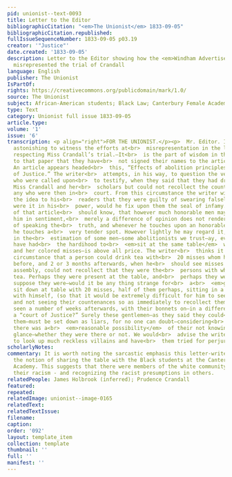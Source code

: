 ```yaml
---
pid: unionist--text-0093
title: Letter to the Editor
bibliographicCitation: "<em>The Unionist</em> 1833-09-05"
bibliographicCitation.republished: 
fullIssueSequenceNumber: 1833-09-05 p03.19
creator: '"Justice"'
date.created: '1833-09-05'
description: Letter to the Editor showing how the <em>Windham Advertiser</em> had
  misrepresented the trial of Crandall
language: English
publisher: The Unionist
IsPartOf: 
rights: https://creativecommons.org/publicdomain/mark/1.0/
source: The Unionist
subject: African-American students; Black Law; Canterbury Female Academy
type: Text
category: Unionist full issue 1833-09-05
article.type: 
volume: '1'
issue: '6'
transcription: <p align="right">FOR THE UNIONIST.</p><p>  Mr. Editor. It is truly
  astonishing to witness the efforts at<br>  misrepresentation in the last Advertiser
  respecting Miss Crandall’s trial.—It<br>  is the part of wisdom in the many correspondents
  to that paper that they have<br>  not signed their names to the articles communicated.
  An article appears headed<br>  this, “Effects of abolition principles in a Court
  of Justice.” The writer<br>  attempts, in his way, to question the veracity of persons
  who were called upon<br>  to testify, when they said that they had drank tea with
  Miss Crandall and her<br>  scholars but could not recollect the countenances of
  any who were then in<br>  court. From this circumstance the writer wishes to convey
  the idea to his<br>  readers that they were guilty of swearing falsely, and thus
  were it in his<br>  power, would he fix upon them the seal of infamy. The writer
  of that article<br>  should know, that however much honorable men may differ from
  him in sentiment,<br>  merely a difference of opinion does not render them incapable
  of speaking the<br>  truth, and whenever he touches upon an honorable man’s character,
  he touches a<br>  very tender spot. However lightly he may regard it,—character,
  in the<br>  estimation of some men—some abolitionists we trust—ay, even some who
  have had<br>  the hardihood to<br>  <em>sit at the same table</em>  with Miss Crandall
  and her colored misses—is above all price. The writer<br>  thinks it is a most incredible
  circumstance that a person could drink tea with<br>  20 misses whom he never saw
  before, and 2 or 3 months afterwards, when he<br>  should see misses in a public
  assembly, could not recollect that they were the<br>  persons with whom he drank
  tea. Perhaps they were present at the table, and<br>  perhaps they were not. But
  suppose they were—would it be any thing strange for<br>  a<br>  <em>gentleman</em>  to
  sit down at table with 20 misses, half of them perhaps, sitting in a direct<br>  line
  with himself, (so that it would be extremely difficult for him to see<br>  them)
  and not seeing their countenances so as immediately to recollect them<br>  when
  seen a number of weeks afterwards, with their bonnets on—in a different<br>  attire—in
  a “court of Justice?” Surely these gentlemen—as they said they could<br>  not recollect
  them—must be set down as liars, for no one can doubt—considering<br>  the circumstances—that
  there was a<br>  <em>reasonable possibility</em>  of their not knowing them at a
  glance—whether they were there or not. We would<br>  advise the writer of that article
  to look up much reckless villains and have<br>  them tried for perjury.<br></p><p>  &nbsp;&nbsp;&nbsp;&nbsp;&nbsp;&nbsp;&nbsp;&nbsp;&nbsp;&nbsp;&nbsp;&nbsp;&nbsp;&nbsp;&nbsp;&nbsp;&nbsp;&nbsp;&nbsp;&nbsp;&nbsp;&nbsp;&nbsp;&nbsp;&nbsp;&nbsp;&nbsp;&nbsp;&nbsp;&nbsp;&nbsp;&nbsp;&nbsp;&nbsp;&nbsp;&nbsp;&nbsp;&nbsp;&nbsp;&nbsp;&nbsp;&nbsp;&nbsp;&nbsp;&nbsp;&nbsp;&nbsp;&nbsp;&nbsp;&nbsp;&nbsp;&nbsp;&nbsp;&nbsp;&nbsp;&nbsp;&nbsp;&nbsp;&nbsp;&nbsp;&nbsp;&nbsp;&nbsp;&nbsp;&nbsp;&nbsp;&nbsp;&nbsp;&nbsp;&nbsp;&nbsp;&nbsp;&nbsp;&nbsp;&nbsp;&nbsp;&nbsp;&nbsp;&nbsp;&nbsp;&nbsp;&nbsp;&nbsp;&nbsp;&nbsp;&nbsp;&nbsp;&nbsp;&nbsp;&nbsp;&nbsp;&nbsp;&nbsp;&nbsp;&nbsp;&nbsp;&nbsp;&nbsp;&nbsp;&nbsp;&nbsp;&nbsp;&nbsp;&nbsp;&nbsp;&nbsp;&nbsp;<br>  JUSTICE.<br></p>
scholarlyNotes: 
commentary: It is worth noting the sarcastic emphasis this letter-writer gives to
  the notion of sharing the table with the Black students at the Canterbury Female
  Academy. This suggests that there were members of the white community who were "unlearning"
  their racism - and recognizing the racist presumptions in others.
relatedPeople: James Holbrook (inferred); Prudence Crandall
featured: 
repeated: 
relatedImage: unionist--image-0165
relatedText: 
relatedTextIssue: 
filename: 
caption: 
order: '092'
layout: template_item
collection: template
thumbnail: ''
full: ''
manifest: ''
---
```

